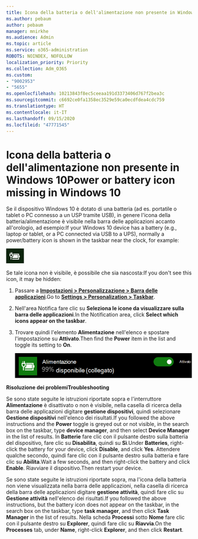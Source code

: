 ```yaml
---
title: Icona della batteria o dell'alimentazione non presente in Windows 10
ms.author: pebaum
author: pebaum
manager: mnirkhe
ms.audience: Admin
ms.topic: article
ms.service: o365-administration
ROBOTS: NOINDEX, NOFOLLOW
localization_priority: Priority
ms.collection: Adm_O365
ms.custom:
- "9002953"
- "5655"
ms.openlocfilehash: 10213843f8ec5ceeaa191d3373406d767f2bea3c
ms.sourcegitcommit: c6692ce0fa1358ec3529e59ca0ecdfdea4cdc759
ms.translationtype: HT
ms.contentlocale: it-IT
ms.lasthandoff: 09/15/2020
ms.locfileid: "47771545"
---
```

# <a name="power-or-battery-icon-missing-in-windows-10"></a><span data-ttu-id="7f2ac-102">Icona della batteria o dell'alimentazione non presente in Windows 10</span><span class="sxs-lookup"><span data-stu-id="7f2ac-102">Power or battery icon missing in Windows 10</span></span>

<span data-ttu-id="7f2ac-103">Se il dispositivo Windows 10 è dotato di una batteria (ad es. portatile o tablet o PC connesso a un USP tramite USB), in genere l'icona della batteria/alimentazione è visibile nella barra delle applicazioni accanto all'orologio, ad esempio:</span><span class="sxs-lookup"><span data-stu-id="7f2ac-103">If your Windows 10 device has a battery (e.g., laptop or tablet, or a PC connected via USB to a UPS), normally a power/battery icon is shown in the taskbar near the clock, for example:</span></span>

![Icona della batteria](media/battery-icon.png)

<span data-ttu-id="7f2ac-105">Se tale icona non è visibile, è possibile che sia nascosta:</span><span class="sxs-lookup"><span data-stu-id="7f2ac-105">If you don't see this icon, it may be hidden:</span></span>

1. <span data-ttu-id="7f2ac-106">Passare a **[Impostazioni > Personalizzazione > Barra delle applicazioni](ms-settings:taskbar?activationSource=GetHelp)**.</span><span class="sxs-lookup"><span data-stu-id="7f2ac-106">Go to **[Settings > Personalization > Taskbar](ms-settings:taskbar?activationSource=GetHelp)**.</span></span>

2. <span data-ttu-id="7f2ac-107">Nell'area Notifica fare clic su **Seleziona le icone da visualizzare sulla barra delle applicazioni**.</span><span class="sxs-lookup"><span data-stu-id="7f2ac-107">In the Notification area, click **Select which icons appear on the taskbar**.</span></span>

3. <span data-ttu-id="7f2ac-108">Trovare quindi l'elemento **Alimentazione** nell'elenco e spostare l'impostazione su **Attivato**.</span><span class="sxs-lookup"><span data-stu-id="7f2ac-108">Then find the **Power** item in the list and toggle its setting to **On**.</span></span>

    ![Mostrare l'icona dell'alimentazione nella barra delle applicazioni](media/power-icon-on.png)

<span data-ttu-id="7f2ac-110">**Risoluzione dei problemi**</span><span class="sxs-lookup"><span data-stu-id="7f2ac-110">**Troubleshooting**</span></span>

<span data-ttu-id="7f2ac-111">Se sono state seguite le istruzioni riportate sopra e l'interruttore **Alimentazione** è disattivato o non è visibile, nella casella di ricerca della barra delle applicazioni digitare **gestione dispositivi**, quindi selezionare **Gestione dispositivi** nell'elenco dei risultati.</span><span class="sxs-lookup"><span data-stu-id="7f2ac-111">If you followed the above instructions and the **Power** toggle is greyed out or not visible, in the search box on the taskbar, type **device manager**, and then select **Device Manager** in the list of results.</span></span> <span data-ttu-id="7f2ac-112">In **Batterie** fare clic con il pulsante destro sulla batteria del dispositivo, fare clic su **Disabilita**, quindi su **Sì**.</span><span class="sxs-lookup"><span data-stu-id="7f2ac-112">Under **Batteries**, right-click the battery for your device, click **Disable**, and click **Yes**.</span></span> <span data-ttu-id="7f2ac-113">Attendere qualche secondo, quindi fare clic con il pulsante destro sulla batteria e fare clic su **Abilita**.</span><span class="sxs-lookup"><span data-stu-id="7f2ac-113">Wait a few seconds, and then right-click the battery and click **Enable**.</span></span> <span data-ttu-id="7f2ac-114">Riavviare il dispositivo.</span><span class="sxs-lookup"><span data-stu-id="7f2ac-114">Then restart your device.</span></span>

<span data-ttu-id="7f2ac-115">Se sono state seguite le istruzioni riportate sopra, ma l'icona della batteria non viene visualizzata nella barra delle applicazioni, nella casella di ricerca della barra delle applicazioni digitare **gestione attività**, quindi fare clic su **Gestione attività** nell'elenco dei risultati.</span><span class="sxs-lookup"><span data-stu-id="7f2ac-115">If you followed the above instructions, but the battery icon does not appear on the taskbar, in the search box on the taskbar, type **task manager**, and then click **Task Manager** in the list of results.</span></span> <span data-ttu-id="7f2ac-116">Nella scheda **Processi** sotto **Nome** fare clic con il pulsante destro su **Explorer**, quindi fare clic su **Riavvia**.</span><span class="sxs-lookup"><span data-stu-id="7f2ac-116">On the **Processes** tab, under **Name**, right-click **Explorer**, and then click **Restart**.</span></span>
